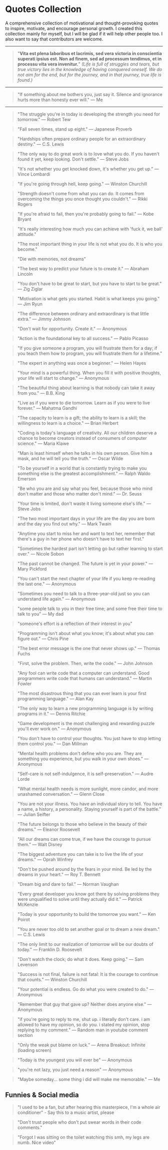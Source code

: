 # Quotes Collection
A comprehensive collection of motivational and thought-provoking quotes to inspire, motivate, and encourage personal growth. I created this collection mainly for myself, but I will be glad if it will help other people too. I also want to say that contributors are welcome.

---
> "**Vita est plena laboribus et lacrimis, sed vera victoria in conscientia superati ipsius est. Non ad finem, sed ad processum tendimus, et in processu vita vera invenitur.**"
> *(Life is full of struggles and tears, but true victory lies in the knowledge of having conquered oneself. We do not aim for the end, but for the journey, and in that journey, true life is found.)*
---
> "If something about me bothers you, just say it. Silence and ignorance hurts more than honesty ever will." — Me
---

> "The struggle you're in today is developing the strength you need for tomorrow." — Robert Tew

> "Fall seven times, stand up eight." — Japanese Proverb

> "Hardships often prepare ordinary people for an extraordinary destiny." — C.S. Lewis

> "The only way to do great work is to love what you do. If you haven't found it yet, keep looking. Don't settle." — Steve Jobs

> "It's not whether you get knocked down, it's whether you get up." — Vince Lombardi

> "If you're going through hell, keep going." — Winston Churchill

> "Strength doesn't come from what you can do. It comes from overcoming the things you once thought you couldn't." — Rikki Rogers

> "If you're afraid to fail, then you're probably going to fail." — Kobe Bryant

> "It's really interesting how much you can achieve with 'fuck it, we ball' attitude."

> "The most important thing in your life is not what you do. It is who you become."

> "Die with memories, not dreams"

> "The best way to predict your future is to create it." — Abraham Lincoln

> "You don't have to be great to start, but you have to start to be great." — Zig Ziglar

> "Motivation is what gets you started. Habit is what keeps you going." — Jim Ryun

> "The difference between ordinary and extraordinary is that little extra." — Jimmy Johnson

> "Don't wait for opportunity. Create it." — Anonymous

> "Action is the foundational key to all success." — Pablo Picasso

> "If you give someone a program, you will frustrate them for a day; if you teach them how to program, you will frustrate them for a lifetime."

> "The expert in anything was once a beginner." — Helen Hayes

> "Your mind is a powerful thing. When you fill it with positive thoughts, your life will start to change." — Anonymous

> "The beautiful thing about learning is that nobody can take it away from you." — B.B. King

> "Live as if you were to die tomorrow. Learn as if you were to live forever." — Mahatma Gandhi

> "The capacity to learn is a gift; the ability to learn is a skill; the willingness to learn is a choice." — Brian Herbert

> "Coding is today's language of creativity. All our children deserve a chance to become creators instead of consumers of computer science." — Maria Klawe

> "Man is least himself when he talks in his own person. Give him a mask, and he will tell you the truth." — Oscar Wilde

> "To be yourself in a world that is constantly trying to make you something else is the greatest accomplishment." — Ralph Waldo Emerson

> "Be who you are and say what you feel, because those who mind don't matter and those who matter don't mind." — Dr. Seuss

> "Your time is limited, don't waste it living someone else's life." — Steve Jobs

> "The two most important days in your life are the day you are born and the day you find out why." — Mark Twain

> "Anytime you start to miss her and want to text her, remember that there's a guy in her phone who doesn't have to text her first."

> "Sometimes the hardest part isn't letting go but rather learning to start over." — Nicole Sobon

> "The past cannot be changed. The future is yet in your power." — Mary Pickford

> "You can't start the next chapter of your life if you keep re-reading the last one." — Anonymous

> "Sometimes you need to talk to a three-year-old just so you can understand life again." — Anonymous

> "some people talk to you in their free time; and some free their time to talk to you" — My dad

> "someone's effort is a reflection of their interest in you"

> "Programming isn't about what you know; it's about what you can figure out." — Chris Pine

> "The best error message is the one that never shows up." — Thomas Fuchs

> "First, solve the problem. Then, write the code." — John Johnson

> "Any fool can write code that a computer can understand. Good programmers write code that humans can understand." — Martin Fowler

> "The most disastrous thing that you can ever learn is your first programming language." — Alan Kay

> "The only way to learn a new programming language is by writing programs in it." — Dennis Ritchie

> "Game development is the most challenging and rewarding puzzle you'll ever work on." — Anonymous

> "You don't have to control your thoughts. You just have to stop letting them control you." — Dan Millman

> "Mental health problems don't define who you are. They are something you experience, but you walk in your own shoes." — Anonymous

> "Self-care is not self-indulgence, it is self-preservation." — Audre Lorde

> "What mental health needs is more sunlight, more candor, and more unashamed conversation." — Glenn Close

> "You are not your illness. You have an individual story to tell. You have a name, a history, a personality. Staying yourself is part of the battle." — Julian Seifter

> "The future belongs to those who believe in the beauty of their dreams." — Eleanor Roosevelt

> "All our dreams can come true, if we have the courage to pursue them." — Walt Disney

> "The biggest adventure you can take is to live the life of your dreams." — Oprah Winfrey

> "Don't be pushed around by the fears in your mind. Be led by the dreams in your heart." — Roy T. Bennett

> "Dream big and dare to fail." — Norman Vaughan

> "Every great developer you know got there by solving problems they were unqualified to solve until they actually did it." — Patrick McKenzie

> "Today is your opportunity to build the tomorrow you want." — Ken Poirot

> "You are never too old to set another goal or to dream a new dream." — C.S. Lewis

> "The only limit to our realization of tomorrow will be our doubts of today." — Franklin D. Roosevelt

> "Don't watch the clock; do what it does. Keep going." — Sam Levenson

> "Success is not final, failure is not fatal: It is the courage to continue that counts." — Winston Churchill

> "Your potential is endless. Go do what you were created to do." — Anonymous

> "Remember that guy that gave up? Neither does anyone else." — Anonymous

> "if you're going to reply to me, shut up. i literally don't care. i am allowed to have my opinion, so do you. i stated my opinion, stop replying to my comment." — Random man in youtube comment section

> "Only the weak put blame on luck." — Arena Breakout: Infinite (loading screen)

> "Today is the youngest you will ever be" — Anonymous

> "you're not lazy, you just need a reason" — Anonymous

> "Maybe someday... some thing i did will make me memorable." — Me

## Funnies & Social media

> "I used to be a fan, but after hearing this masterpiece, I'm a whole air conditioner" - Say this to a music artist, please

> "Don't trust people who don't put swear words in their code comments."

> "Forgot I was sitting on the toilet watching this smh, my legs are numb. Nice video"
